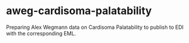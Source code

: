 # aweg-cardisoma-palatability
Preparing Alex Wegmann data on Cardisoma Palatability to publish to EDI with the corresponding EML.
